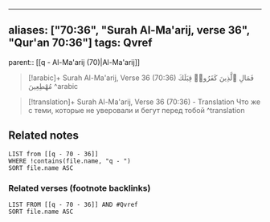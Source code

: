 
---
aliases: ["70:36", "Surah Al-Ma'arij, verse 36", "Qur'an 70:36"]
tags: Qvref
---

parent:: [[q - Al-Ma'arij (70)|Al-Ma'arij]]

> [!arabic]+ Surah Al-Ma'arij, Verse 36 (70:36)
> <span class="quran-arabic">فَمَالِ ٱلَّذِينَ كَفَرُوا۟ قِبَلَكَ مُهْطِعِينَ</span>
^arabic

> [!translation]+ Surah Al-Ma'arij, Verse 36 (70:36) - Translation
> Что же с теми, которые не уверовали и бегут перед тобой
^translation



## Related notes
```dataview
LIST from [[q - 70 - 36]]
WHERE !contains(file.name, "q - ")
SORT file.name ASC
```

### Related verses (footnote backlinks)
```dataview
LIST FROM [[q - 70 - 36]] AND #Qvref
SORT file.name ASC
```

